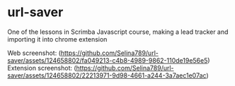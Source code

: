 # url-saver
One of the lessons in Scrimba Javascript course, making a lead tracker and importing it into chrome extension

Web screenshot: (https://github.com/Selina789/url-saver/assets/124658802/fa049213-c4b8-4989-9862-110de19e56e5)
Extension screenshot: (https://github.com/Selina789/url-saver/assets/124658802/22213971-9d98-4661-a244-3a7aec1e07ac)
